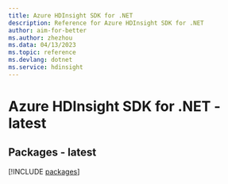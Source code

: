```yaml
---
title: Azure HDInsight SDK for .NET
description: Reference for Azure HDInsight SDK for .NET
author: aim-for-better
ms.author: zhezhou
ms.data: 04/13/2023
ms.topic: reference
ms.devlang: dotnet
ms.service: hdinsight
---
```

# Azure HDInsight SDK for .NET - latest
## Packages - latest
[!INCLUDE [packages](hdinsight-index.md)]